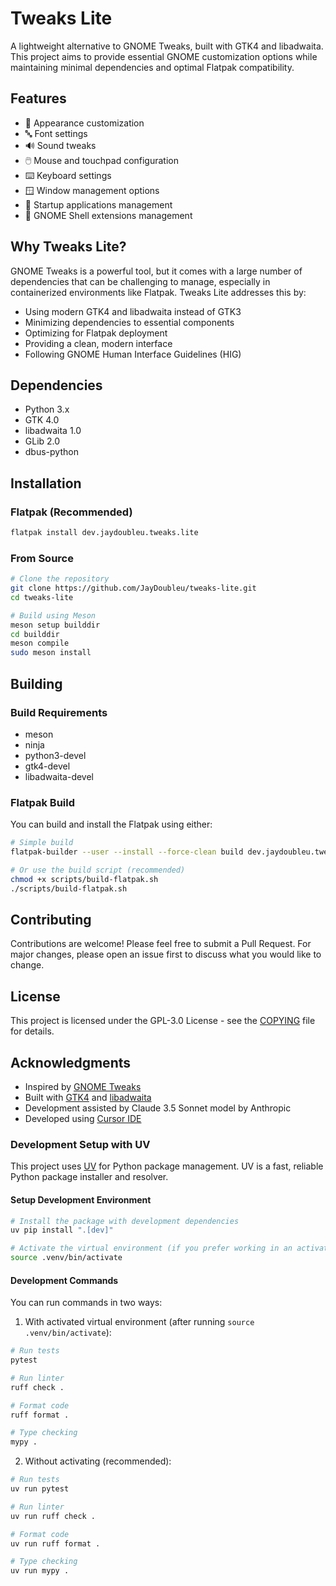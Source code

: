 # Tweaks Lite

A lightweight alternative to GNOME Tweaks, built with GTK4 and libadwaita. This project aims to provide essential GNOME customization options while maintaining minimal dependencies and optimal Flatpak compatibility.

## Features

- 🎨 Appearance customization
- 🔤 Font settings
- 🔊 Sound tweaks
- 🖱️ Mouse and touchpad configuration
- ⌨️ Keyboard settings
- 🪟 Window management options
- 🚀 Startup applications management
- 🧩 GNOME Shell extensions management

## Why Tweaks Lite?

GNOME Tweaks is a powerful tool, but it comes with a large number of dependencies that can be challenging to manage, especially in containerized environments like Flatpak. Tweaks Lite addresses this by:

- Using modern GTK4 and libadwaita instead of GTK3
- Minimizing dependencies to essential components
- Optimizing for Flatpak deployment
- Providing a clean, modern interface
- Following GNOME Human Interface Guidelines (HIG)

## Dependencies

- Python 3.x
- GTK 4.0
- libadwaita 1.0
- GLib 2.0
- dbus-python

## Installation

### Flatpak (Recommended)
```bash
flatpak install dev.jaydoubleu.tweaks.lite
```

### From Source
```bash
# Clone the repository
git clone https://github.com/JayDoubleu/tweaks-lite.git
cd tweaks-lite

# Build using Meson
meson setup builddir
cd builddir
meson compile
sudo meson install
```

## Building

### Build Requirements
- meson
- ninja
- python3-devel
- gtk4-devel
- libadwaita-devel

### Flatpak Build
You can build and install the Flatpak using either:

```bash
# Simple build
flatpak-builder --user --install --force-clean build dev.jaydoubleu.tweaks.lite.json

# Or use the build script (recommended)
chmod +x scripts/build-flatpak.sh
./scripts/build-flatpak.sh
```

## Contributing

Contributions are welcome! Please feel free to submit a Pull Request. For major changes, please open an issue first to discuss what you would like to change.

## License

This project is licensed under the GPL-3.0 License - see the [COPYING](COPYING) file for details.

## Acknowledgments

- Inspired by [GNOME Tweaks](https://gitlab.gnome.org/GNOME/gnome-tweaks)
- Built with [GTK4](https://gtk.org/) and [libadwaita](https://gnome.pages.gitlab.gnome.org/libadwaita/)
- Development assisted by Claude 3.5 Sonnet model by Anthropic
- Developed using [Cursor IDE](https://cursor.so/) 

### Development Setup with UV

This project uses [UV](https://github.com/astral-sh/uv) for Python package management. UV is a fast, reliable Python package installer and resolver.

#### Setup Development Environment
```bash
# Install the package with development dependencies
uv pip install ".[dev]"

# Activate the virtual environment (if you prefer working in an activated environment)
source .venv/bin/activate
```

#### Development Commands

You can run commands in two ways:

1. With activated virtual environment (after running `source .venv/bin/activate`):
```bash
# Run tests
pytest

# Run linter
ruff check .

# Format code
ruff format .

# Type checking
mypy .
```

2. Without activating (recommended):
```bash
# Run tests
uv run pytest

# Run linter
uv run ruff check .

# Format code
uv run ruff format .

# Type checking
uv run mypy .
```